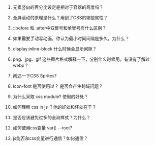 1. 元素竖向的百分比设定是相对于容器的高度吗？

2. 全屏滚动的原理是什么？用到了CSS的哪些属性？

3. ::before 和 :after中双冒号和单冒号有什么区别？

4. 如果需要手动写动画，你认为最小时间间隔是多久，为什么？

5. display:inline-block 什么时候会显示间隙？

6. png、jpg、gif 这些图片格式解释一下，分别什么时候用。有没有了解过webp？

7. 阐述一下CSS Sprites?

8. icon-font 是否使用过？ 是否会产生跨域问题？

9. 为什么采取 css module? 使用的好处？

10. 如何理解 css in js ？他的好处和坏处在于？

11. 是否应该避免过多的全局样式？为什么？

12. 如何使用css变量 var() --root?

13. js能否和css变量进行通信？如何通信？